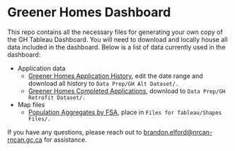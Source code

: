 # Greener Homes Dashboard
This repo contains all the necessary files for generating your own copy of the GH Tableau Dashboard. You will need to download and locally house all data included in the dashboard. Below is a list of data currently used in the dashboard:
* Application data
  * [Greener Homes Application History](https://nrcan-gc-ca.lightning.force.com/lightning/r/Report/00O2B000000X0K2UAK/view?queryScope=userFolders), edit the date range and download all history to ```Data Prep/GH Alt Dataset/.```
  * [Greener Homes Completed Applications](https://nrcan-gc-ca.lightning.force.com/lightning/r/Report/00O2B000000X0JsUAK/view?queryScope=userFolders), download to ```Data Prep/GH Retrofit Dataset/.```
* Map files
  * [Population Aggregates by FSA](https://041gc.sharepoint.com/:f:/s/EETSPIE-SEETEIPE/EsNiTo2rH09IvKpCfk8-7UYBgufLZR6mJeI0C7H34PdImA?e=eNRlJg), place in ```Files for Tableau/Shapes Files/.```

If you have any questions, please reach out to brandon.elford@nrcan-rncan.gc.ca for assistance. 

